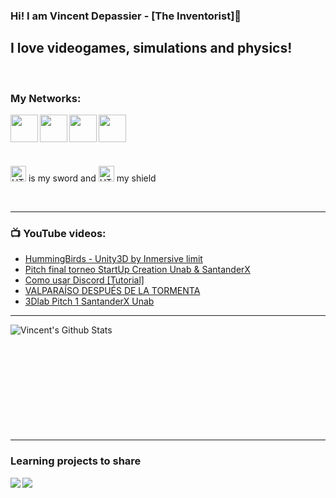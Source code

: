 ### Hi! I am Vincent Depassier - [The Inventorist]👋

## I love videogames, simulations and physics!

<br/>

### My Networks:

<a href= "https://www.youtube.com/channel/UCorEC6DwpOxSTTYtpImVI_w" target="_blank">
  <img align="left" width="44px" src="https://cdn.jsdelivr.net/npm/simple-icons@v3/icons/youtube.svg" />
</a>

<a href= "https://twitter.com/TheInventorist" target="_blank">
  <img align="left" width="44px" src="https://cdn.jsdelivr.net/npm/simple-icons@v3/icons/twitter.svg" />
</a>

<a href= "https://www.linkedin.com/in/vincent-depassier/" target="_blank">
  <img align="left" width="44px" src="https://cdn.jsdelivr.net/npm/simple-icons@v3/icons/linkedin.svg" />
</a>

<a href= "https://www.instagram.com/the_inventorist/" target="_blank">
  <img align="left" width="44px" src="https://cdn.jsdelivr.net/npm/simple-icons@v3/icons/instagram.svg" />
</a>


<br/>
<br/>
<br/>
<br/>

<p><img alt="HTML5" width="25px" src="https://img.icons8.com/ios-filled/50/000000/c-sharp-logo.png" /> is my sword and <img alt="HTML5" width="25px" src="https://img.icons8.com/ios-filled/50/000000/unity.png"/> my shield</p>

<br />

---

### 📺 YouTube videos:
<!-- YOUTUBE:START -->
- [HummingBirds - Unity3D by Inmersive limit](https://www.youtube.com/watch?v=owcHK2z_PbY)
- [Pitch final torneo StartUp Creation Unab & SantanderX](https://www.youtube.com/watch?v=pt-Rs-Nti4I)
- [Como usar Discord [Tutorial]](https://www.youtube.com/watch?v=6HIT6knXiks)
- [VALPARAÍSO DESPUÉS DE LA TORMENTA](https://www.youtube.com/watch?v=4Ll53BbDSGg)
- [3Dlab Pitch 1 SantanderX Unab](https://www.youtube.com/watch?v=dua9nbogEm8)
<!-- YOUTUBE:END -->

---

<img align="left" alt="Vincent's Github Stats" src="https://github-readme-stats.vercel.app/api?username=TheInventorist&show_icons=true&hide_border=true&count_private=true&theme=algolia" />



<br/>
<br/>
<br/>
<br/>
<br/>
<br/>
<br/>
<br/>
<br/>
<br/>

---

### Learning projects to share
<a href="https://github.com/TheInventorist/Material-Programacion">
  <img align="left" src="https://github-readme-stats.vercel.app/api/pin/?username=theinventorist&repo=Material-Programacion&theme=algolia" />
</a>

<a href="https://github.com/TheInventorist/Mini-Proyectos">
  <img align="left" src="https://github-readme-stats.vercel.app/api/pin/?username=theinventorist&repo=Mini-Proyectos&theme=algolia" />
</a>

<br/>
<br/>
<br/>
<br/>

